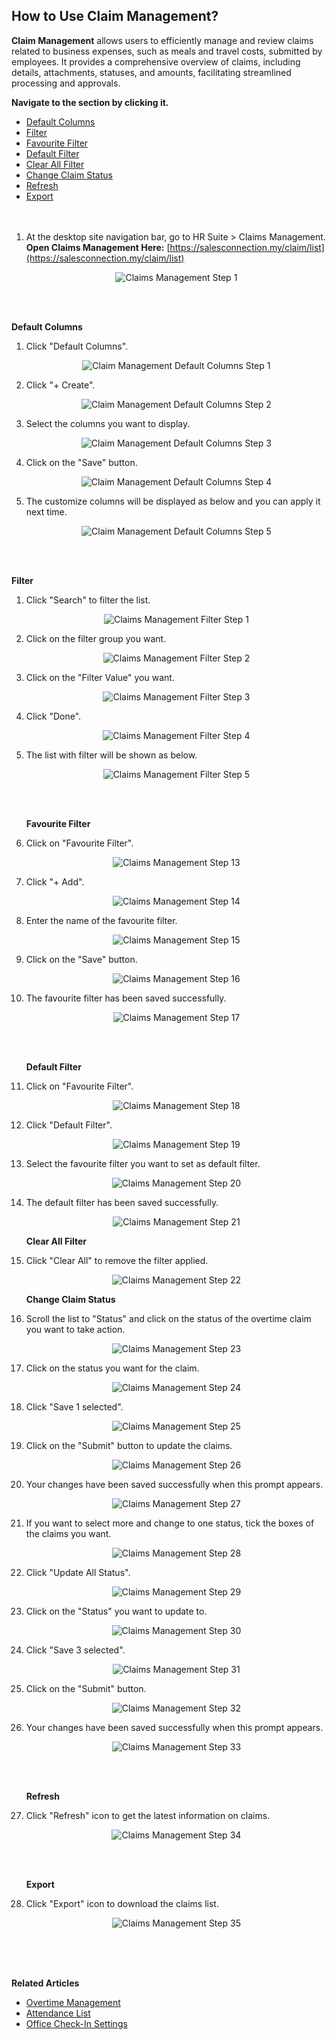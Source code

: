 ## How to Use Claim Management?

**Claim Management** allows users to efficiently manage and review claims related to business expenses, such as meals and travel costs, submitted by employees. It provides a comprehensive overview of claims, including details, attachments, statuses, and amounts, facilitating streamlined processing and approvals.

**Navigate to the section by clicking it.**<br>

- [Default Columns](#section1)<br>
- [Filter](#section2)<br>
- [Favourite Filter](#section3)<br>
- [Default Filter](#section4)<br>
- [Clear All Filter](#section5)<br>
- [Change Claim Status](#section6)<br>
- [Refresh](#section7)<br>
- [Export](#section8)
<br><br><br>

1. At the desktop site navigation bar, go to HR Suite > Claims Management.<br>
   **Open Claims Management Here:** [https://salesconnection.my/claim/list](https://salesconnection.my/claim/list)<br>

   <p align="center">
      <img src="img2/Claims_Management_Step_1.png" alt="Claims Management Step 1">
   </p>
   <br><br>

**Default Columns**

1. Click "Default Columns".

   <p align="center">
      <img src="img2/Claim_Management_Default_Columns_Step_1.png" alt="Claim Management Default Columns Step 1">
   </p>

2. Click "+ Create".

   <p align="center">
      <img src="img2/Claim_Management_Default_Columns_Step_2.png" alt="Claim Management Default Columns Step 2">
   </p>

3. Select the columns you want to display.

   <p align="center">
      <img src="img2/Claim_Management_Default_Columns_Step_3.png" alt="Claim Management Default Columns Step 3">
   </p>

4. Click on the "Save" button.

   <p align="center">
      <img src="img2/Claim_Management_Default_Columns_Step_4.png" alt="Claim Management Default Columns Step 4">
   </p>

5. The customize columns will be displayed as below and you can apply it next time.

   <p align="center">
      <img src="img2/Claim_Management_Default_Columns_Step_5.png" alt="Claim Management Default Columns Step 5">
   </p>
   <br><br>

   <a id="section2"></a>

**Filter**  

1. Click "Search" to filter the list.

   <p align="center">
      <img src="img2/Claim_Management_Filter_Step_1.png" alt="Claims Management Filter Step 1">
   </p>
  
2. Click on the filter group you want.

   <p align="center">
      <img src="img2/Claim_Management_Filter_Step_2.png" alt="Claims Management Filter Step 2">
   </p>

3. Click on the "Filter Value" you want.

   <p align="center">
     <img src="img2/Claim_Management_Filter_Step_3.png" alt="Claims Management Filter Step 3">
   </p>

4. Click "Done".

   <p align="center">
     <img src="img2/Claim_Management_Filter_Step_4.png" alt="Claims Management Filter Step 4">
   </p>

5. The list with filter will be shown as below.

   <p align="center">
      <img src="img2/Claim_Management_Filter_Step_5.png" alt="Claims Management Filter Step 5">
   </p>
   <br><br>

    <a id="section3"></a>
 
    **Favourite Filter**  

13. Click on "Favourite Filter".

    <p align="center">
      <img src="img2/Claims_Management_Step_13.png" alt="Claims Management Step 13">
    </p>

14. Click "+ Add".

    <p align="center">
      <img src="img2/Claims_Management_Step_14.png" alt="Claims Management Step 14">
    </p>

15. Enter the name of the favourite filter.

    <p align="center">
      <img src="img2/Claims_Management_Step_15.png" alt="Claims Management Step 15">
    </p>

16. Click on the "Save" button.

    <p align="center">
      <img src="img2/Claims_Management_Step_16.png" alt="Claims Management Step 16">
    </p>

17. The favourite filter has been saved successfully.

    <p align="center">
      <img src="img2/Claims_Management_Step_17.png" alt="Claims Management Step 17">
    </p>
    <br><br>

    <a id="section4"></a>
 
    **Default Filter**

18. Click on "Favourite Filter".

    <p align="center">
      <img src="img2/Claims_Management_Step_18.png" alt="Claims Management Step 18">
    </p>

19. Click "Default Filter".

    <p align="center">
      <img src="img2/Claims_Management_Step_19.png" alt="Claims Management Step 19">
    </p>

20. Select the favourite filter you want to set as default filter.

    <p align="center">
      <img src="img2/Claims_Management_Step_20.png" alt="Claims Management Step 20">
    </p>

21. The default filter has been saved successfully.

    <p align="center">
      <img src="img2/Claims_Management_Step_21.png" alt="Claims Management Step 21">
    </p>

    <a id="section5"></a>

    **Clear All Filter**

22. Click "Clear All" to remove the filter applied.

    <p align="center">
      <img src="img2/Claims_Management_Step_22.png" alt="Claims Management Step 22">
    </p>

    <a id="section6"></a>
 
    **Change Claim Status**

23. Scroll the list to "Status" and click on the status of the overtime claim you want to take action.

    <p align="center">
      <img src="img2/Claims_Management_Step_23.png" alt="Claims Management Step 23">
    </p>

24. Click on the status you want for the claim.

    <p align="center">
      <img src="img2/Claims_Management_Step_24.png" alt="Claims Management Step 24">
    </p>

25. Click "Save 1 selected".

    <p align="center">
      <img src="img2/Claims_Management_Step_25.png" alt="Claims Management Step 25">
    </p>

26. Click on the "Submit" button to update the claims.

    <p align="center">
      <img src="img2/Claims_Management_Step_26.png" alt="Claims Management Step 26">
    </p>

27. Your changes have been saved successfully when this prompt appears.

    <p align="center">
      <img src="img2/Claims_Management_Step_27.png" alt="Claims Management Step 27">
    </p>

28. If you want to select more and change to one status, tick the boxes of the claims you want.

    <p align="center">
      <img src="img2/Claims_Management_Step_28.png" alt="Claims Management Step 28">
    </p>

29. Click "Update All Status".

    <p align="center">
      <img src="img2/Claims_Management_Step_29.png" alt="Claims Management Step 29">
    </p>

30. Click on the "Status" you want to update to.

    <p align="center">
      <img src="img2/Claims_Management_Step_30.png" alt="Claims Management Step 30">
    </p>

31. Click "Save 3 selected".

    <p align="center">
      <img src="img2/Claims_Management_Step_31.png" alt="Claims Management Step 31">
    </p>

32. Click on the "Submit" button.

    <p align="center">
      <img src="img2/Claims_Management_Step_32.png" alt="Claims Management Step 32">
    </p>

33. Your changes have been saved successfully when this prompt appears.

    <p align="center">
      <img src="img2/Claims_Management_Step_33.png" alt="Claims Management Step 33">
    </p>
    <br><br>

    <a id="section7"></a>
 
    **Refresh**  

34. Click "Refresh" icon to get the latest information on claims.

    <p align="center">
      <img src="img2/Claims_Management_Step_34.png" alt="Claims Management Step 34">
    </p>
    <br><br>

    <a id="section8"></a>
 
    **Export** 

35. Click "Export" icon to download the claims list.

    <p align="center">
      <img src="img2/Claims_Management_Step_35.png" alt="Claims Management Step 35">
    </p>
    <br><br><br>

**Related Articles**
- [Overtime Management](Overtime_Management.md)
- [Attendance List](Attendance_List.md)
- [Office Check-In Settings](Office_Check_In_Settings.md)
